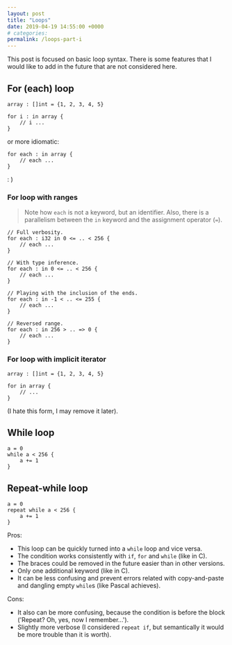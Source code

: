 ```yaml
---
layout: post
title: "Loops"
date: 2019-04-19 14:55:00 +0000
# categories:
permalink: /loops-part-i
---
```


This post is focused on basic loop syntax. There is some features that I would like to add in the future that are not considered here.

## For (each) loop

```
array : []int = {1, 2, 3, 4, 5}

for i : in array {
    // i ...
}
```

or more idiomatic:

```
for each : in array {
    // each ...
}
```

: )

### For loop with ranges

> Note how `each` is not a keyword, but an identifier. Also, there is a parallelism between the `in` keyword and the assignment operator (`=`).

```
// Full verbosity.
for each : i32 in 0 <= .. < 256 {
    // each ...
}

// With type inference.
for each : in 0 <= .. < 256 {
    // each ...
}

// Playing with the inclusion of the ends.
for each : in -1 < .. <= 255 {
    // each ...
}

// Reversed range.
for each : in 256 > .. => 0 {
    // each ...
}
```

### For loop with implicit iterator

```
array : []int = {1, 2, 3, 4, 5}

for in array {
    // ...
}
```

(I hate this form, I may remove it later).

## While loop

```
a = 0
while a < 256 {
    a += 1
}
```

## Repeat-while loop

```
a = 0
repeat while a < 256 {
    a += 1
}
```

Pros:

- This loop can be quickly turned into a `while` loop and vice versa.
- The condition works consistently with `if`, `for` and `while` (like in C).
- The braces could be removed in the future easier than in other versions.
- Only one additional keyword (like in C).
- It can be less confusing and prevent errors related with copy-and-paste and dangling empty `while`s (like Pascal achieves).

Cons:

- It also can be more confusing, because the condition is before the block ('Repeat? Oh, yes, now I remember...').
- Slightly more verbose (I considered `repeat if`, but semantically it would be more trouble than it is worth).
